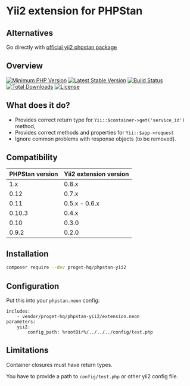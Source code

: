 # Yii2 extension for PHPStan

## Alternatives

Go directly with [official yii2 phpstan package](https://github.com/yii2-extensions/phpstan)

## Overview

[![Minimum PHP Version](https://img.shields.io/badge/php-%3E%3D%207.2-8892BF.svg)](https://php.net/)
[![Latest Stable Version](https://img.shields.io/packagist/v/proget-hq/phpstan-yii2.svg)](https://packagist.org/packages/proget-hq/phpstan-yii2)
[![Build Status](https://github.com/proget-hq/phpstan-yii2/workflows/build/badge.svg)](https://github.com/proget-hq/phpstan-yii2/actions?query=workflow%3Abuild)
[![Total Downloads](https://poser.pugx.org/proget-hq/phpstan-yii2/downloads.svg)](https://packagist.org/packages/proget-hq/phpstan-yii2)
[![License](https://poser.pugx.org/proget-hq/phpstan-yii2/license.svg)](https://packagist.org/packages/proget-hq/phpstan-yii2)

## What does it do?

* Provides correct return type for `Yii::$container->get('service_id')` method,
* Provides correct methods and properties for `Yii::$app->request`
* Ignore common problems with response objects (to be removed).

## Compatibility

| PHPStan version | Yii2 extension version |
|-----------------|------------------------|
| 1.x             | 0.8.x                  |
| 0.12            | 0.7.x                  |
| 0.11            | 0.5.x - 0.6.x          |
| 0.10.3          | 0.4.x                  |
| 0.10            | 0.3.0                  |
| 0.9.2           | 0.2.0                  |

## Installation

```sh
composer require --dev proget-hq/phpstan-yii2
```

## Configuration

Put this into your `phpstan.neon` config:

```neon
includes:
	- vendor/proget-hq/phpstan-yii2/extension.neon
parameters:
    yii2:
        config_path: %rootDir%/../../../config/test.php
```

## Limitations

Container closures must have return types.

You have to provide a path to `config/test.php` or other yii2 config file.
